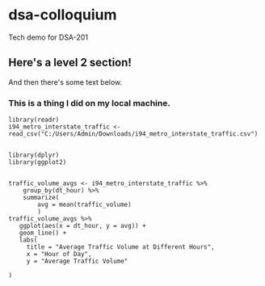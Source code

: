 # dsa-colloquium

Tech demo for DSA-201

## Here's a level 2 section!

And then there's some text below.

### This is a thing I did on my local machine.

```{r}
library(readr)
i94_metro_interstate_traffic <- read_csv("C:/Users/Admin/Downloads/i94_metro_interstate_traffic.csv")


library(dplyr)
library(ggplot2)


traffic_volume_avgs <- i94_metro_interstate_traffic %>% 
    group_by(dt_hour) %>%
    summarize(
        avg = mean(traffic_volume)
        )
traffic_volume_avgs %>%
   ggplot(aes(x = dt_hour, y = avg)) +
   geom_line() +
   labs(
     title = "Average Traffic Volume at Different Hours",
     x = "Hour of Day",
     y = "Average Traffic Volume"

)

```
